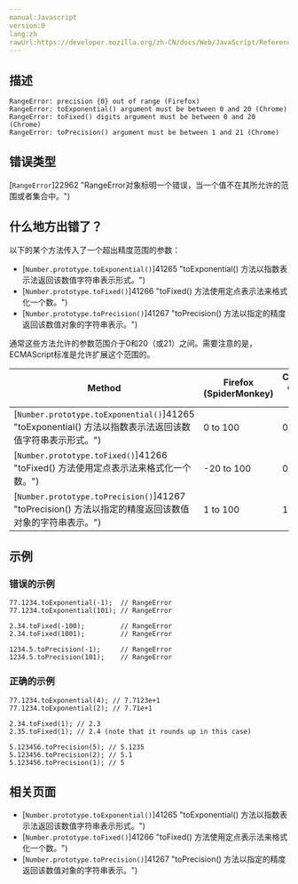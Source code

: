 ```yaml
---
manual:Javascript
version:0
lang:zh
rawUrl:https://developer.mozilla.org/zh-CN/docs/Web/JavaScript/Reference/Errors/Precision_range
---
```






## 描述<a name="描述"></a>

```
RangeError: precision {0} out of range (Firefox)
RangeError: toExponential() argument must be between 0 and 20 (Chrome)
RangeError: toFixed() digits argument must be between 0 and 20 (Chrome)
RangeError: toPrecision() argument must be between 1 and 21 (Chrome)

```

## 错误类型<a name="错误类型"></a>


[`RangeError`]22962 "RangeError对象标明一个错误，当一个值不在其所允许的范围或者集合中。")


## 什么地方出错了？<a name="什么地方出错了？"></a>


以下的某个方法传入了一个超出精度范围的参数：


* [`Number.prototype.toExponential()`]41265 "toExponential() 方法以指数表示法返回该数值字符串表示形式。")
* [`Number.prototype.toFixed()`]41266 "toFixed() 方法使用定点表示法来格式化一个数。")
* [`Number.prototype.toPrecision()`]41267 "toPrecision() 方法以指定的精度返回该数值对象的字符串表示。")


通常这些方法允许的参数范围介于0和20（或21）之间。需要注意的是，ECMAScript标准是允许扩展这个范围的。


Method | Firefox (SpiderMonkey) | Chrome, Opera (V8) 
 ---  |  ---  |  ---  | 
[`Number.prototype.toExponential()`]41265 "toExponential() 方法以指数表示法返回该数值字符串表示形式。") | 0 to 100 | 0 to 20 
[`Number.prototype.toFixed()`]41266 "toFixed() 方法使用定点表示法来格式化一个数。") | -20 to 100 | 0 to 20 
[`Number.prototype.toPrecision()`]41267 "toPrecision() 方法以指定的精度返回该数值对象的字符串表示。") | 1 to 100 | 1 to 21 


## 示例<a name="示例"></a>

### 错误的示例<a name="错误的示例"></a>

```
77.1234.toExponential(-1);  // RangeError
77.1234.toExponential(101); // RangeError

2.34.toFixed(-100);         // RangeError 
2.34.toFixed(1001);         // RangeError 

1234.5.toPrecision(-1);     // RangeError
1234.5.toPrecision(101);    // RangeError
```

### 正确的示例<a name="正确的示例"></a>

```
77.1234.toExponential(4); // 7.7123e+1
77.1234.toExponential(2); // 7.71e+1

2.34.toFixed(1); // 2.3
2.35.toFixed(1); // 2.4 (note that it rounds up in this case)

5.123456.toPrecision(5); // 5.1235
5.123456.toPrecision(2); // 5.1
5.123456.toPrecision(1); // 5
```

## 相关页面<a name="相关页面"></a>

* [`Number.prototype.toExponential()`]41265 "toExponential() 方法以指数表示法返回该数值字符串表示形式。")
* [`Number.prototype.toFixed()`]41266 "toFixed() 方法使用定点表示法来格式化一个数。")
* [`Number.prototype.toPrecision()`]41267 "toPrecision() 方法以指定的精度返回该数值对象的字符串表示。")



